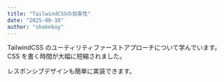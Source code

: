 ```yaml
---
title: "TailwindCSSの効率性"
date: "2025-08-10"
author: "shakeboy"
---
```


TailwindCSS のユーティリティファーストアプローチについて学んでいます。
CSS を書く時間が大幅に短縮されました。

レスポンシブデザインも簡単に実装できます。
